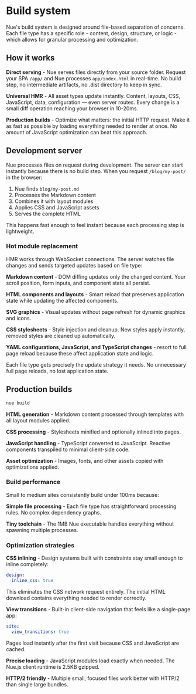 
# Build system
Nue's build system is designed around file-based separation of concerns. Each file type has a specific role - content, design, structure, or logic - which allows for granular processing and optimization.


## How it works

**Direct serving** - Nue serves files directly from your source folder. Request your SPA `/app/` and Nue processes `app/index.html` in real-time. No build step, no intermediate artifacts, no .dist directory to keep in sync.

**Universal HMR** - All asset types update instantly. Content, layouts, CSS, JavaScript, data, configuration — even server routes. Every change is a small diff operation reaching your browser in 10-20ms.

**Production builds** - Optimize what matters: the initial HTTP request. Make it as fast as possible by loading everything needed to render at once. No amount of JavaScript optimization can beat this approach.


## Development server
Nue processes files on request during development. The server can start instantly because there is no build step. When you request `/blog/my-post/` in the browser:

1. Nue finds `blog/my-post.md`
2. Processes the Markdown content
3. Combines it with layout modules
4. Applies CSS and JavaScript assets
5. Serves the complete HTML

This happens fast enough to feel instant because each processing step is lightweight.

### Hot module replacement
HMR works through WebSocket connections. The server watches file changes and sends targeted updates based on file type:


**Markdown content** - DOM diffing updates only the changed content. Your scroll position, form inputs, and component state all persist.

**HTML components and layouts** - Smart reload that preserves application state while updating the affected components.

**SVG graphics** - Visual updates without page refresh for dynamic graphics and icons.

**CSS stylesheets** - Style injection and cleanup. New styles apply instantly, removed styles are cleaned up automatically.

**YAML configurations, JavaScript, and TypeScript changes** - resort to full page reload because these affect application state and logic.

Each file type gets precisely the update strategy it needs. No unnecessary full page reloads, no lost application state.




## Production builds

```bash
nue build
```

**HTML generation** - Markdown content processed through templates with all layout modules applied.

**CSS processing** - Stylesheets minified and optionally inlined into pages.

**JavaScript handling** - TypeScript converted to JavaScript. Reactive components transpiled to minimal client-side code.

**Asset optimization** - Images, fonts, and other assets copied with optimizations applied.


### Build performance

Small to medium sites consistently build under 100ms because:

**Simple file processing** - Each file type has straightforward processing rules. No complex dependency graphs.

**Tiny toolchain** - The 1MB Nue executable handles everything without spawning multiple processes.


### Optimization strategies

**CSS inlining** - Design systems built with constraints stay small enough to inline completely:

```yaml
design:
  inline_css: true
```

This eliminates the CSS network request entirely. The initial HTML download contains everything needed to render correctly.

**View transitions** - Built-in client-side navigation that feels like a single-page app:

```yaml
site:
  view_transitions: true
```

Pages load instantly after the first visit because CSS and JavaScript are cached.

**Precise loading** - JavaScript modules load exactly when needed. The Nue.js client runtime is 2.5KB gzipped.

**HTTP/2 friendly** - Multiple small, focused files work better with HTTP/2 than single large bundles.

